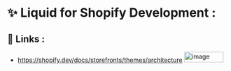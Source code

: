 # **✨ Liquid for Shopify Development :**
## 🔗 Links : 
- https://shopify.dev/docs/storefronts/themes/architecture <img width="90" height="24" alt="image" src="https://github.com/user-attachments/assets/df50b557-3bdc-4015-8217-c878f9ac45a1" />


